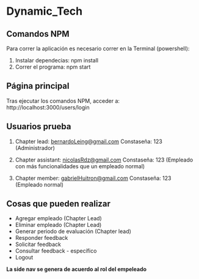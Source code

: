 # Dynamic_Tech

## Comandos NPM
Para correr la aplicación es necesario correr en la Terminal (powershell):
1. Instalar dependecias: npm install
2. Correr el programa: npm start

## Página principal
Tras ejecutar los comandos NPM, acceder a:
http://localhost:3000/users/login

## Usuarios prueba

1. Chapter lead: bernardoLeing@gmail.com Constaseña: 123 (Administrador)

2. Chapter assistant: nicolasRdz@gmail.com Constaseña: 123 (Empleado con más funcionalidades que un empleado normal)

3. Chapter member: gabrielHuitron@gmail.com  Constaseña: 123 (Empleado normal)

## Cosas que pueden realizar

* Agregar empleado (Chapter Lead)
* Eliminar empleado (Chapter Lead)
* Generar periodo de evaluación (Chapter lead)
* Responder feedback
* Solicitar feedback
* Consultar feedback - específico
* Logout
 
**La side nav se genera de acuerdo al rol del empeleado**

